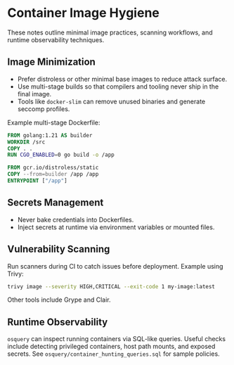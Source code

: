 # Container Image Hygiene

These notes outline minimal image practices, scanning workflows, and runtime observability techniques.

## Image Minimization

- Prefer distroless or other minimal base images to reduce attack surface.
- Use multi-stage builds so that compilers and tooling never ship in the final image.
- Tools like `docker-slim` can remove unused binaries and generate seccomp profiles.

Example multi-stage Dockerfile:

```Dockerfile
FROM golang:1.21 AS builder
WORKDIR /src
COPY . .
RUN CGO_ENABLED=0 go build -o /app

FROM gcr.io/distroless/static
COPY --from=builder /app /app
ENTRYPOINT ["/app"]
```

## Secrets Management

- Never bake credentials into Dockerfiles.
- Inject secrets at runtime via environment variables or mounted files.

## Vulnerability Scanning

Run scanners during CI to catch issues before deployment.
Example using Trivy:

```bash
trivy image --severity HIGH,CRITICAL --exit-code 1 my-image:latest
```

Other tools include Grype and Clair.

## Runtime Observability

`osquery` can inspect running containers via SQL-like queries. Useful checks include detecting privileged containers, host path mounts, and exposed secrets.
See `osquery/container_hunting_queries.sql` for sample policies.
